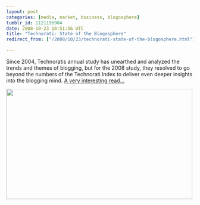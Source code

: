 ```yaml
---
layout: post
categories: [media, market, business, blogosphere]
tumblr_id: 1121196904  
date: 2008-10-23 10:51:56 UTC
title: "Technorati: State of the Blogosphere"
redirect_from: ["/2008/10/23/technorati-state-of-the-blogosphere.html"]

---
```


Since 2004, Technoratis annual study has unearthed and analyzed the trends and themes of blogging, but for the 2008 study, they resolved to go beyond the numbers of the Technorati Index to deliver even deeper insights into the blogging mind. <a href="http://www.technorati.com/blogging/state-of-the-blogosphere/">A very interesting read...</a>

<a href="http://www.technorati.com/blogging/state-of-the-blogosphere/"><img src="/attachments/2008/10/technorati-state-of-the-blogosphere.png" alt="" title="technorati-state-of-the-blogosphere" width="500" height="296" class="alignnone size-full wp-image-857" /></a>
